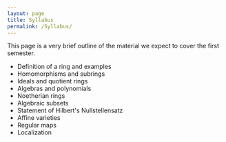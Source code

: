 ```yaml
---
layout: page
title: Syllabus
permalink: /Syllabus/
---
```

 
This page is a very brief outline of the material we expect to cover the first semester.

 -  Definition of a ring and examples
 -  Homomorphisms and subrings
 -  Ideals and quotient rings
 -  Algebras and polynomials
 -  Noetherian rings
 -  Algebraic subsets
 -  Statement of Hilbert's Nullstellensatz
 -  Affine varieties
 -  Regular maps
 -  Localization

